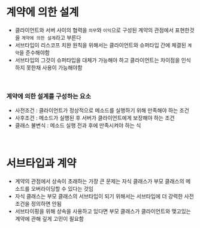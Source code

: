 # 계약에 의한 설계

- 클라이언트와 서버 사이의 협력을 `의무`와 `이익`으로 구성된 계약의 관점에서 표현한것을 `계약에 의한 설계`라고 부른다
- 서브타입이 리스코프 치완 원칙을 위해서는 클라이언트와 슈퍼타입 간에 체결된 `계약`을 준수해야함
- 서브타입의 그것이 슈퍼타입을 대체가 가능해야 하고 클라이언트는 차이점을 인식하지 못한채 사용이 가능해야함

<br>

### 계약에 의한 설계를 구성하는 요소

- 사전조건 : 클라이언트가 정상적으로 메소드를 실행하기 위해 만족해야 하는 조건
- 사후조건 : 메소드가 실행된 후 서버가 클라이언트에게 보장해야 하는 조건
- 클래스 불변식 : 메소드 실행 전과 후에 만족시켜야 하는 식

<br>

# 서브타입과 계약

- 계약의 관점에서 상속이 초래하는 가장 큰 문제는 자식 클래스가 부모 클래스의 메소드를 오버라이딩할 수 있다는 것임
- 자식 클래스는 부모 클래스의 서브타입이 되기 위해서는 서브타입에 더 강력한 사전조건을 정의하면 안됨
- 서브타이핑을 위해 상속을 사용하고 있다면 부모 클래스가 클라이언트와 맺고있는 계약에 관해 깊게 고민이 필요함
